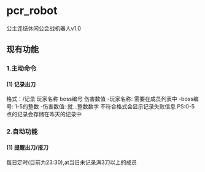# pcr_robot
公主连结休闲公会战机器人v1.0
## 现有功能
### 1.主动命令
#### (1) 记录出刀
格式：/记录 玩家名称 boss编号 伤害数值
-玩家名称: 需要在成员列表中
-boss编号: 1-5的整数
-伤害数值: 就...整数数字
不符合格式会显示记录失败信息
PS:0-5点的记录会存储在昨天的记录中
### 2.自动功能
#### (1) 提醒出刀/报刀
每日定时(目前为23:30),at当日未记录满3刀以上的成员
